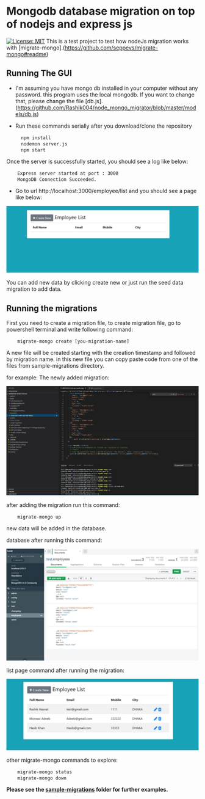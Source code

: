 


# Mongodb database migration on top of nodejs and express js

[![License: MIT](https://img.shields.io/badge/License-MIT-yellow.svg)](https://opensource.org/licenses/MIT)
This is a test project to test how nodeJs migration works with [migrate-mongo].(https://github.com/seppevs/migrate-mongo#readme)
 
 ## Running The GUI
 * I'm assuming you have mongo db installed in your computer without any password. this program uses the local mongodb. If you want to change that, please change the file [db.js].(https://github.com/Rashik004/node_mongo_migrator/blob/master/models/db.js)
* Run these commands serially after you download/clone the repository

        npm install
        nodemon server.js
        npm start
Once the server is successfully started, you should see a log like below:

		Express server started at port : 3000
		MongoDB Connection Succeeded.
		
* Go to url http://localhost:3000/employee/list and you should see a page like below: 

<img src="assets/emptyList.JPG" >
    
You can add new data by clicking create new or just run the seed data migration to add data.

## Running the migrations
First you need to create a migration file, to create migration file, go to powershell terminal and write following command:

		migrate-mongo create [you-migration-name]

A new file will be created starting with the creation timestamp and followed by migration name. in this new file you can copy paste code from one of the files from sample-migrations directory.

for example:
The newly added migration:

<img src="assets/codeAfterSeedData.JPG" >

after adding the migration run this command:

		migrate-mongo up
new data will be added in the database.

database after running this command:

<img src="assets/DbAfterSeedData.JPG" >

list page command after running the migration:

<img src="assets/afterSeedData.JPG" >

other migrate-mongo commands to explore:

		migrate-mongo status
		migrate-mongo down

**Please see the [sample-migrations](https://github.com/Rashik004/node_mongo_migrator/tree/master/sample-migrations) folder for further examples.**



